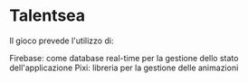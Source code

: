 # Talentsea

Il gioco prevede l'utilizzo di:

Firebase: come database real-time per la gestione dello stato dell'applicazione
Pixi: libreria per la gestione delle animazioni
